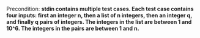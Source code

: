 Precondition: **stdin contains multiple test cases. Each test case contains four inputs: first an integer n, then a list of n integers, then an integer q, and finally q pairs of integers. The integers in the list are between 1 and 10^6. The integers in the pairs are between 1 and n.**